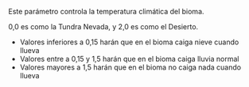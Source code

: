 Este parámetro controla la temperatura climática del bioma.

0,0 es como la Tundra Nevada, y 2,0 es como el Desierto.

* Valores inferiores a 0,15 harán que en el bioma caiga nieve cuando llueva
* Valores entre a 0,15 y 1,5 harán que en el bioma caiga lluvia normal
* Valores mayores a 1,5 harán que en el bioma no caiga nada cuando llueva